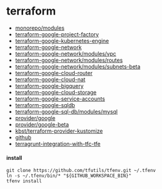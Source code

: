 # terraform

* [monorepo/modules](https://github.com/neuralnetes/infra-modules)
* [terraform-google-project-factory](https://github.com/terraform-google-modules/terraform-google-project-factory)
* [terraform-google-kubernetes-engine](https://github.com/terraform-google-modules/terraform-google-kubernetes-engine)
* [terraform-google-network](https://github.com/gruntwork-io/terraform-google-network)
* [terraform-google-network/modules/vpc](https://github.com/terraform-google-modules/terraform-google-network/tree/master/modules/vpc)
* [terraform-google-network/modules/routes](https://github.com/terraform-google-modules/terraform-google-network/tree/master/modules/routes)
* [terraform-google-network/modules/subnets-beta](https://github.com/terraform-google-modules/terraform-google-network/tree/master/modules/subnets-beta)
* [terraform-google-cloud-router](https://github.com/terraform-google-modules/terraform-google-cloud-router)
* [terraform-google-cloud-nat](https://github.com/terraform-google-modules/terraform-google-cloud-nat)
* [terraform-google-bigquery](https://github.com/terraform-google-modules/terraform-google-bigquery)
* [terraform-google-cloud-storage](https://github.com/terraform-google-modules/terraform-google-cloud-storage)
* [terraform-google-service-accounts](https://github.com/terraform-google-modules/terraform-google-service-accounts)
* [terraform-google-sqldb](https://github.com/terraform-google-modules/terraform-google-sql-db)
* [terraform-google-sql-db/modules/mysql](https://github.com/terraform-google-modules/terraform-google-sql-db/tree/master/modules/mysql)
* [provider/google](https://registry.terraform.io/providers/hashicorp/google/latest)
* [provider/google-beta](https://registry.terraform.io/providers/hashicorp/google/latest)
* [kbst/terraform-provider-kustomize](https://registry.terraform.io/providers/kbst/kustomization/latest/docs)
* [github](https://registry.terraform.io/providers/hashicorp/github/latest)
* [terragrunt-integration-with-tfc-tfe](https://gruntwork.io/guides/foundations/how-to-use-gruntwork-infrastructure-as-code-library#integration_with_tfc_tfe)


#### install

```
git clone https://github.com/tfutils/tfenv.git ~/.tfenv
ln -s ~/.tfenv/bin/* "${GITHUB_WORKSPACE_BIN}"
tfenv install
```
